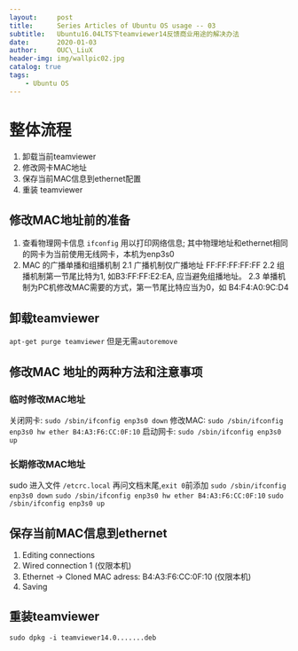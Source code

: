 ```yaml
---
layout:     post
title:      Series Articles of Ubuntu OS usage -- 03
subtitle:   Ubuntu16.04LTS下teamviewer14反馈商业用途的解决办法
date:       2020-01-03
author:     OUC\_LiuX
header-img: img/wallpic02.jpg
catalog: true
tags:
    - Ubuntu OS
---
```

# 整体流程
1. 卸载当前teamviewer
2. 修改网卡MAC地址
3. 保存当前MAC信息到ethernet配置
4. 重装 teamviewer
 
## 修改MAC地址前的准备
1. 查看物理网卡信息
    `ifconfig` 用以打印网络信息;
    其中物理地址和ethernet相同的网卡为当前使用无线网卡，本机为enp3s0 
2. MAC 的广播单播和组播机制
    2.1 广播机制仅广播地址 FF:FF:FF:FF:FF
    2.2 组播机制第一节尾比特为1, 如B3:FF:FF:E2:EA, 应当避免组播地址。
    2.3 单播机制为PC机修改MAC需要的方式，第一节尾比特应当为0，如 B4:F4:A0:9C:D4
    
## 卸载teamviewer
`apt-get purge teamviewer`
但是无需`autoremove`
## 修改MAC 地址的两种方法和注意事项
### 临时修改MAC地址
关闭网卡:  `sudo /sbin/ifconfig enp3s0 down`
修改MAC: `sudo /sbin/ifconfig enp3s0 hw ether B4:A3:F6:CC:0F:10`
启动网卡:  `sudo /sbin/ifconfig enp3s0 up`
### 长期修改MAC地址
sudo 进入文件 `/etcrc.local` 再问文档末尾,`exit 0`前添加
`sudo /sbin/ifconfig enp3s0 down`
`sudo /sbin/ifconfig enp3s0 hw ether B4:A3:F6:CC:0F:10`
`sudo /sbin/ifconfig enp3s0 up`

## 保存当前MAC信息到ethernet
1. Editing connections
2. Wired connection 1 (仅限本机)
3. Ethernet -> Cloned MAC adress:
    B4:A3:F6:CC:0F:10 (仅限本机)
4. Saving
## 重装teamviewer
`sudo dpkg -i teamviewer14.0.......deb`